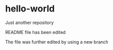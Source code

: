 # hello-world
Just another repository

README file has been edited

The file was further edited by using a new branch
